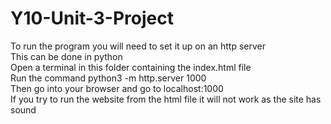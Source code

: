 # Y10-Unit-3-Project

To run the program you will need to set it up on an http server  
This can be done in python  
Open a terminal in this folder containing the index.html file  
Run the command python3 -m http.server 1000  
Then go into your browser and go to localhost:1000  
If you try to run the website from the html file it will not work as the site has sound  
